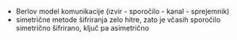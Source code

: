 - Berlov model komunikacije (izvir - sporočilo - kanal - sprejemnik)
- simetrične metode šifriranja zelo hitre, zato je včasih sporočilo simetrično šifrirano, ključ pa asimetrično